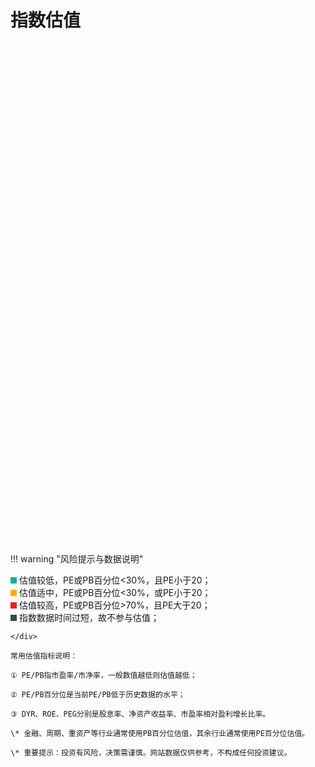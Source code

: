 # 指数估值

<div id="figure0" style="width:100%;height:800px;"></div>

<script src="https://cdn.staticfile.org/jquery/2.2.4/jquery.min.js"></script>
<script src="https://cdn.jsdelivr.net/npm/echarts@5/dist/echarts.min.js"></script>
<script type="text/javascript" src="../../../assets/js/zsgz.js"> </script>

!!! warning "风险提示与数据说明"
    <div>
        <div><span style="width:10px;height:10px;display:inline-block;background:#0fae9d"></span> 估值较低，PE或PB百分位<30%，且PE小于20；</div>
        <div><span style="width:10px;height:10px;display:inline-block;background:#ffac12"></span> 估值适中，PE或PB百分位<30%，或PE小于20；</div>
        <div><span style="width:10px;height:10px;display:inline-block;background:#e82314"></span> 估值较高，PE或PB百分位>70%，且PE大于20；</div>
        <div><span style="width:10px;height:10px;display:inline-block;background:#414554"></span> 指数数据时间过短，故不参与估值；</div>

    </div>
    
    常用估值指标说明：
    
    ① PE/PB指市盈率/市净率，一般数值越低则估值越低；
    
    ② PE/PB百分位是当前PE/PB低于历史数据的水平；
    
    ③ DYR、ROE、PEG分别是股息率、净资产收益率、市盈率相对盈利增长比率。
        
    \* 金融、周期、重资产等行业通常使用PB百分位估值，其余行业通常使用PE百分位估值。
        
    \* 重要提示：投资有风险，决策需谨慎。网站数据仅供参考，不构成任何投资建议。
